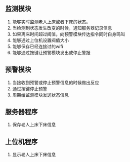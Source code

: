 ## 监测模块
1. 能够实时监测老人上床或者下床的状态。
2. 当检测到状态发生改变的时候，通知服务器记录信息
3. 如果离床时间超过阀值，向预警模块传达指令同时自身鸣叫
4. 能够通过上位机设置阀值大小
5. 能够保存已经连接过的wifi
6. 能够通过按键让预警模块发出或停止警报


## 预警模块
1. 当接收到预警或停止预警信息的时候做出反应
2. 通过按键停止预警
3. 周期给监测模块发送状态信息

## 服务器程序
1. 保存老人上床下床信息

## 上位机程序
1. 显示老人上床下床信息